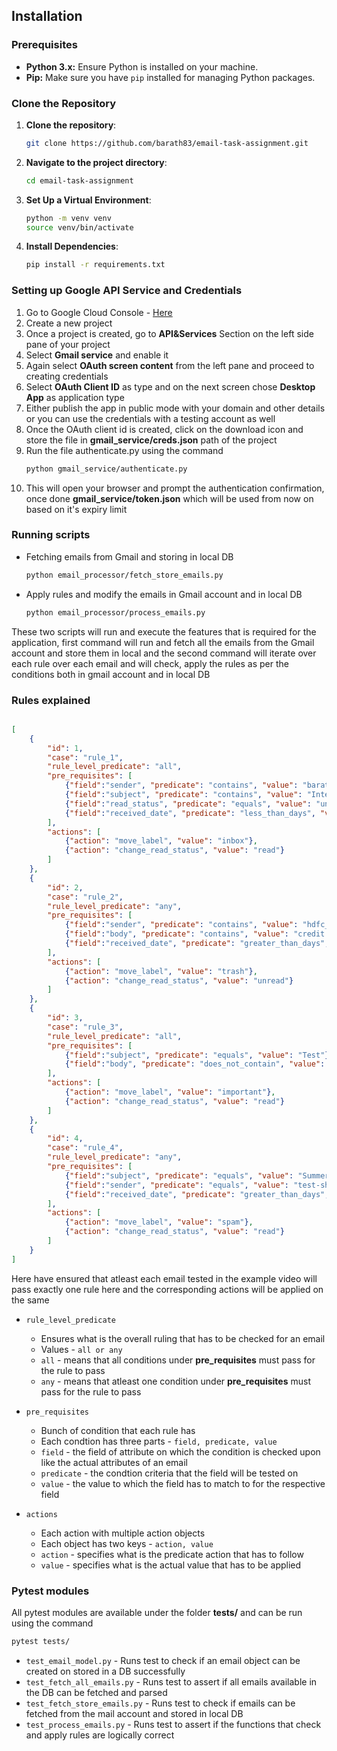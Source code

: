 ## Installation

### Prerequisites

- **Python 3.x:** Ensure Python is installed on your machine.
- **Pip:** Make sure you have `pip` installed for managing Python packages.

### Clone the Repository

1. **Clone the repository**:
   ```bash
   git clone https://github.com/barath83/email-task-assignment.git
2. **Navigate to the project directory**:
   ```bash
   cd email-task-assignment
3. **Set Up a Virtual Environment**:
   ```bash
   python -m venv venv
   source venv/bin/activate
4. **Install Dependencies**:
   ```bash
   pip install -r requirements.txt


### Setting up Google API Service and Credentials

1. Go to Google Cloud Console - [Here](https://console.cloud.google.com/)
2. Create a new project
3. Once a project is created, go to **API&Services** Section on the left side pane of your project
4. Select **Gmail service** and enable it
5. Again select **OAuth screen content** from the left pane and proceed to creating credentials
6. Select **OAuth Client ID** as type and on the next screen chose **Desktop App** as application type
7. Either publish the app in public mode with your domain and other details or you can use the credentials with a testing account as well
8. Once the OAuth client id is created, click on the download icon and store the file in **gmail_service/creds.json** path of the project
9. Run the file authenticate.py using the command
    ```bash
    python gmail_service/authenticate.py
10. This will open your browser and prompt the authentication confirmation, once done **gmail_service/token.json** which will be used from now on based on it's expiry limit


### Running scripts 

+ Fetching emails from Gmail and storing in local DB 
  ```bash
  python email_processor/fetch_store_emails.py

+ Apply rules and modify the emails in Gmail account and in local DB
  ```bash
  python email_processor/process_emails.py

These two scripts will run and execute the features that is required for the application, first command will run and fetch all the emails from the Gmail account and store them in local and the second command will iterate over each rule over each email and will check, apply the rules as per the conditions both in gmail account and in local DB


### Rules explained

```json

[
    {
        "id": 1,
        "case": "rule_1",
        "rule_level_predicate": "all",
        "pre_requisites": [
            {"field":"sender", "predicate": "contains", "value": "barath"},
            {"field":"subject", "predicate": "contains", "value": "Interview"},
            {"field":"read_status", "predicate": "equals", "value": "unread"},
            {"field":"received_date", "predicate": "less_than_days", "value": "2"}
        ],
        "actions": [
            {"action": "move_label", "value": "inbox"},
            {"action": "change_read_status", "value": "read"}
        ]
    },
    {
        "id": 2,
        "case": "rule_2",
        "rule_level_predicate": "any",
        "pre_requisites": [
            {"field":"sender", "predicate": "contains", "value": "hdfc_sales@gmail.com"},
            {"field":"body", "predicate": "contains", "value": "credit card"},
            {"field":"received_date", "predicate": "greater_than_days", "value": "5"}
        ],
        "actions": [
            {"action": "move_label", "value": "trash"},
            {"action": "change_read_status", "value": "unread"}
        ]
    },
    {
        "id": 3,
        "case": "rule_3",
        "rule_level_predicate": "all",
        "pre_requisites": [
            {"field":"subject", "predicate": "equals", "value": "Test"},
            {"field":"body", "predicate": "does_not_contain", "value": "test email"}
        ],
        "actions": [
            {"action": "move_label", "value": "important"},
            {"action": "change_read_status", "value": "read"}
        ]
    },
    {
        "id": 4,
        "case": "rule_4",
        "rule_level_predicate": "any",
        "pre_requisites": [
            {"field":"subject", "predicate": "equals", "value": "Summer Sale"},
            {"field":"sender", "predicate": "equals", "value": "test-shopping@gmail.com"},
            {"field":"received_date", "predicate": "greater_than_days", "value": "10"}
        ],
        "actions": [
            {"action": "move_label", "value": "spam"},
            {"action": "change_read_status", "value": "read"}
        ]
    }
]
```

Here have ensured that atleast each email tested in the example video will pass exactly one rule here and the corresponding actions will be applied on the same 

+ `rule_level_predicate`
  + Ensures what is the overall ruling that has to be checked for an email
  + Values - `all or any`
  + `all` - means that all conditions under **pre_requisites** must pass for the rule to pass
  + `any` - means that atleast one condition under **pre_requisites** must pass for the rule to pass

+ `pre_requisites`
   + Bunch of condition that each rule has
   + Each condtion has three parts - `field, predicate, value`
   + `field` - the field of attribute on which the condition is checked upon like the actual attributes of an email
   + `predicate` - the condtion criteria that the field will be tested on
   + `value` - the value to which the field has to match to for the respective field

+ `actions`
   + Each action with multiple action objects
   + Each object has two keys - `action, value`
   + `action` - specifies what is the predicate action that has to follow
   + `value` - specifies what is the actual value that has to be applied

 ### Pytest modules 

 All pytest modules are available under the folder **tests/** and can be run using the command 
 ```bash
 pytest tests/
 ```

+ `test_email_model.py` - Runs test to check if an email object can be created on stored in a DB successfully
+ `test_fetch_all_emails.py` - Runs test to assert if all emails available in the DB can be fetched and parsed
+ `test_fetch_store_emails.py` - Runs test to check if emails can be fetched from the mail account and stored in local DB
+ `test_process_emails.py` - Runs test to assert if the functions that check and apply rules are logically correct 
